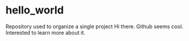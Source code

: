 # hello_world
Repository used to organize a single project
Hi there. Github seems cool. Interested to learn more about it.
